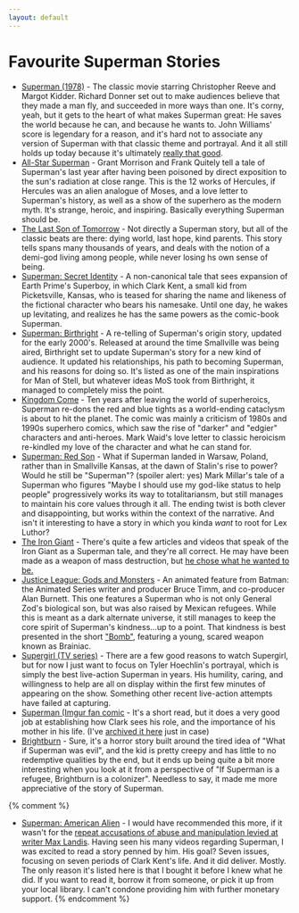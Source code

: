 ```yaml
---
layout: default
---
```

# Favourite Superman Stories

* [Superman (1978)](https://www.dccomics.com/movies/superman-1978) - The classic movie starring Christopher Reeve and Margot Kidder. Richard Donner set out to make audiences believe that they made a man fly, and succeeded in more ways than one. It's corny, yeah, but it gets to the heart of what makes Superman great: He saves the world because he can, and because he wants to. John Williams' score is legendary for a reason, and it's hard not to associate any version of Superman with that classic theme and portrayal. And it all still holds up today because it's ultimately [really that good](https://youtu.be/bitnitV078U).
* [All-Star Superman](https://www.dccomics.com/graphic-novels/all-star-superman) - Grant Morrison and Frank Quitely tell a tale of Superman's last year after having been poisoned by direct exposition to the sun's radiation at close range. This is the 12 works of Hercules, if Hercules was an alien analogue of Moses, and a love letter to Superman's history, as well as a show of the superhero as the modern myth. It's strange, heroic, and inspiring. Basically everything Superman should be.
* [The Last Son of Tomorrow](http://www.tor.com/stories/2009/05/last-son-of-tomorrow) - Not directly a Superman story, but all of the classic beats are there: dying world, last hope, kind parents. This story tells spans many thousands of years, and deals with the notion of a demi-god living among people, while never losing hs own sense of being.
* [Superman: Secret Identity](https://www.dccomics.com/graphic-novels/superman-secret-identity-2004/superman-secret-identity) - A non-canonical tale that sees expansion of Earth Prime's Superboy, in which Clark Kent, a small kid from Picketsville, Kansas, who is teased for sharing the name and likeness of the fictional character who bears his namesake. Until one day, he wakes up levitating, and realizes he has the same powers as the comic-book Superman.
* [Superman: Birthright](https://www.dccomics.com/graphic-novels/superman-birthright-2003/superman-birthright) - A re-telling of Superman's origin story, updated for the early 2000's. Released at around the time Smallville was being aired, Birthright set to update Superman's story for a new kind of audience. It updated his relationships, his path to becoming Superman, and his reasons for doing so. It's listed as one of the main inspirations for Man of Stell, but whatever ideas MoS took from Birthright, it managed to completely miss the point.
* [Kingdom Come](https://www.dccomics.com/graphic-novels/kingdom-come-1996/kingdom-come-new-edition) - Ten years after leaving the world of superheroics, Superman re-dons the red and blue tights as a world-ending cataclysm is about to hit the planet. The comic was mainly a criticism of 1980s and 1990s superhero comics, which saw the rise of "darker" and "edgier" characters and anti-heroes. Mark Waid's love letter to classic heroicism re-kindled my love of the character and what he can stand for.
* [Superman: Red Son](https://www.dccomics.com/graphic-novels/superman-red-son) - What if Superman landed in Warsaw, Poland, rather than in Smallville Kansas, at the dawn of Stalin's rise to power? Would he still be "Superman"? (spoiler alert: yes) Mark Millar's tale of a Superman who figures "Maybe I should use my god-like status to help people" progressively works its way to totalitariansm, but still manages to maintain his core values through it all. The ending twist is both clever and disappointing, but works within the context of the narrative. And isn't it interesting to have a story in which you kinda *want* to root for Lex Luthor?
* [The Iron Giant](https://www.imdb.com/title/tt0129167/) - There's quite a few articles and videos that speak of the Iron Giant as a Superman tale, and they're all correct. He may have been made as a weapon of mass destruction, but [he chose what he wanted to be.](https://www.thatmomentin.com/the-iron-giant-superman/)
* [Justice League: Gods and Monsters](https://www.dccomics.com/movies/justice-league-gods-and-monsters-2015) - An animated feature from Batman: the Animated Series writer and producer Bruce Timm, and co-producer Alan Burnett. This one features a Superman who is not only General Zod's biological son, but was also raised by Mexican refugees. While this is meant as a dark alternate universe, it still manages to keep the core spirit of Superman's kindness...up to a point. That kindness is best presented in the short ["Bomb"](https://www.youtube.com/watch?v=HYSxN4ezhO4), featuring a young, scared weapon known as Brainiac.
* [Supergirl (TV series)](http://www.cwtv.com/shows/Supergirl) - There are a few good reasons to watch Supergirl, but for now I just want to focus on Tyler Hoechlin's portrayal, which is simply the best live-action Superman in years. His humility, caring, and willingness to help are all on display within the first few minutes of appearing on the show. Something other recent live-action attempts have failed at capturing.
* [Superman (Imgur fan comic](https://imgur.com/gallery/n1qc1rC) - It's a short read, but it does a very good job at establishing how Clark sees his role, and the importance of his mother in his life. (I've [archived it here](/img/Superman_fan_comic_Imgur.jpg) just in case)
* [Brightburn](https://www.imdb.com/title/tt7752126/) - Sure, it's a horror story built around the tired idea of "What if Superman was evil", and the kid is pretty creepy and has little to no redemptive qualities by the end, but it ends up being quite a bit more interesting when you look at it from a perspective of "If Superman is a refugee, Brightburn is a colonizer". Needless to say, it made me more appreciative of the story of Superman.

{% comment %}
* [Superman: American Alien](https://www.dccomics.com/graphic-novels/superman-american-alien) - I would have recommended this more, if it wasn't for the [repeat accusations of abuse and manipulation levied at writer Max Landis](https://www.thedailybeast.com/bright-screenwriter-max-landis-accused-of-sexual-assault). Having seen his many videos regarding Superman, I was excited to read a story penned by him. His goal? Seven issues, focusing on seven periods of Clark Kent's life. And it did deliver. Mostly. The only reason it's listed here is that I bought it before I knew what he did. If you want to read it, borrow it from someone, or pick it up from your local library. I can't condone providing him with further monetary support.
{% endcomment %}
